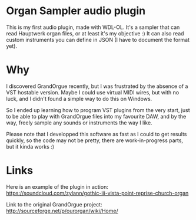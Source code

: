 Organ Sampler audio plugin
===========================

This is my first audio plugin, made with WDL-OL.
It's a sampler that can read Hauptwerk organ files, or at least it's my objective :)
It can also read custom instruments you can define in JSON (I have to document the format yet).

Why
====

I discovered GrandOrgue recently, but I was frustrated by the absence
of a VST hostable version. Maybe I could use virtual MIDI wires, but with no 
luck, and I didn't found a simple way to do this on Windows.

So I ended up learning how to program VST plugins from the very start,
just to be able to play with GrandOrgue files into my favourite DAW,
and by the way, freely sample any sounds or instruments the way I like.

Please note that I developped this software as fast as I could to get results quickly,
so the code may not be pretty, there are work-in-progress parts, but 
it kinda works :) 

Links
=====

Here is an example of the plugin in action: 
https://soundcloud.com/zylann/gothic-iii-vista-point-reprise-church-organ

Link to the original GrandOrgue project:
http://sourceforge.net/p/ourorgan/wiki/Home/

